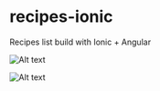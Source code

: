# recipes-ionic
Recipes list build with Ionic + Angular

![Alt text](src\assets\RecipesList.png?raw=true "Recipes List")

![Alt text](src\assets\RecipeDetail.png?raw=true "Recipe Detail")